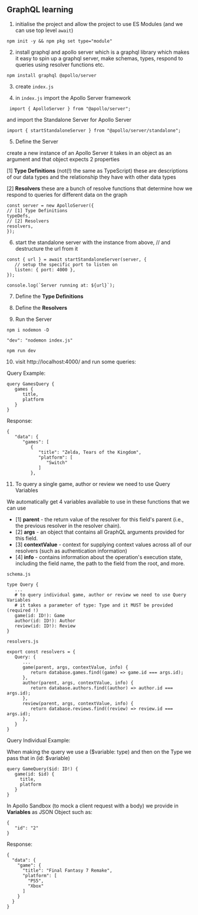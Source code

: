 ## GraphQL learning

1. initialise the project and allow the project to use ES Modules (and we can use top level `await`)

`npm init -y && npm pkg set type="module"`

2. install graphql and apollo server which is a graphql library which makes it easy to spin up a graphql server, make schemas, types, respond to queries using resolver functions etc.

`npm install graphql @apollo/server`

3. create `index.js`

4. in `index.js` import the Apollo Server framework

` import { ApolloServer } from "@apollo/server";`

and import the Standalone Server for Apollo Server

`import { startStandaloneServer } from "@apollo/server/standalone";`

5. Define the Server

create a new instance of an Apollo Server
it takes in an object as an argument
and that object expects 2 properties

[1] **Type Definitions** (not(!) the same as TypeScript)
these are descriptions of our data types and the relationship they have with other data types

[2] **Resolvers**
these are a bunch of resolve functions that determine how we respond to queries for different data on the graph

```
const server = new ApolloServer({
// [1] Type Definitions
typeDefs,
// [2] Resolvers
resolvers,
});
```

6. start the standalone server with the instance from above, // and destructure the url from it

```
const { url } = await startStandaloneServer(server, {
   // setup the specific port to listen on
   listen: { port: 4000 },
});

console.log(`Server running at: ${url}`);
```

7. Define the **Type Definitions**

8. Define the **Resolvers**

9. Run the Server

`npm i nodemon -D`

`"dev": "nodemon index.js"`

`npm run dev`

10. visit http://localhost:4000/ and run some queries:

Query Example:

```
query GamesQuery {
   games {
      title,
      platform
   }
}

```

Response:

```
{
   "data": {
      "games": [
         {
            "title": "Zelda, Tears of the Kingdom",
            "platform": [
               "Switch"
            ]
         },
```

11. To query a single game, author or review we need to use Query Variables

We automatically get 4 variables available to use in these functions that we can use

- [1] **parent** - the return value of the resolver for this field's parent (i.e., the previous resolver in the resolver chain).
- [2] **args** - an object that contains all GraphQL arguments provided for this field.
- [3] **contextValue** - context for supplying context values across all of our resolvers (such as authentication information)
- [4] **info** - contains information about the operation's execution state, including the field name, the path to the field from the root, and more.

`schema.js`

```
type Query {
   ...
   # to query individual game, author or review we need to use Query Variables
   # it takes a parameter of type: Type and it MUST be provided (required !)
   game(id: ID!): Game
   author(id: ID!): Author
   review(id: ID!): Review
}
```

`resolvers.js`

```
export const resolvers = {
   Query: {
      ...
      game(parent, args, contextValue, info) {
         return database.games.find((game) => game.id === args.id);
      },
      author(parent, args, contextValue, info) {
         return database.authors.find((author) => author.id === args.id);
      },
      review(parent, args, contextValue, info) {
         return database.reviews.find((review) => review.id === args.id);
      },
   }
}
```

Query Individual Example:

When making the query we use a ($variable: type)
and then on the Type we pass that in (id: $variable)

```
query GameQuery($id: ID!) {
   game(id: $id) {
     title,
     platform
   }
}
```

In Apollo Sandbox (to mock a client request with a body) we provide in **Variables** as JSON Object such as:

```
{
   "id": "2"
}
```

Response:

```
{
  "data": {
    "game": {
      "title": "Final Fantasy 7 Remake",
      "platform": [
        "PS5",
        "Xbox"
      ]
    }
  }
}
```
